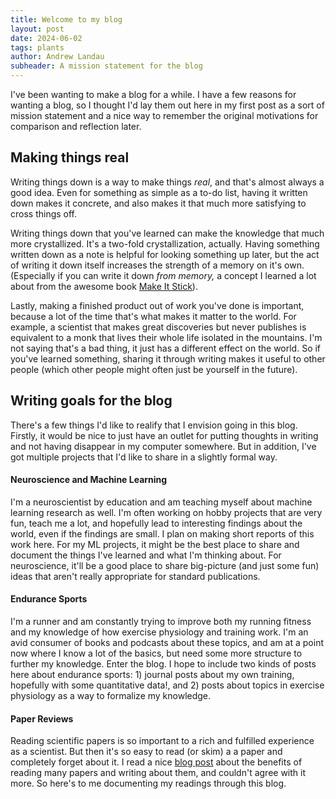 ```yaml
---
title: Welcome to my blog
layout: post
date: 2024-06-02
tags: plants
author: Andrew Landau
subheader: A mission statement for the blog
---
```


I've been wanting to make a blog for a while. I have a few reasons for wanting a blog, so I thought I'd lay them out here in my first post as a sort of mission statement and a nice way to remember the original motivations for comparison and reflection later. 

## Making things real
Writing things down is a way to make things _real_, and that's almost always a good idea. Even for something as simple as a to-do list, having it written down makes it concrete, and also makes it that much more satisfying to cross things off. 

Writing things down that you've learned can make the knowledge that much more crystallized. It's a two-fold crystallization, actually. Having something written down as a note is helpful for looking something up later, but the act of writing it down itself increases the strength of a memory on it's own. (Especially if you can write it down _from memory,_ a concept I learned a lot about from the awesome book [Make It Stick](https://www.hup.harvard.edu/books/9780674729018)). 

Lastly, making a finished product out of work you've done is important, because a lot of the time that's what makes it matter to the world. For example, a scientist that makes great discoveries but never publishes is equivalent to a monk that lives their whole life isolated in the mountains. I'm not saying that's a bad thing, it just has a different effect on the world. So if you've learned something, sharing it through writing makes it useful to other people (which other people might often just be yourself in the future).

## Writing goals for the blog
There's a few things I'd like to realify that I envision going in this blog. Firstly, it would be nice to just have an outlet for putting thoughts in writing and not having disappear in my computer somewhere. But in addition, I've got multiple projects that I'd like to share in a slightly formal way. 

#### Neuroscience and Machine Learning
I'm a neuroscientist by education and am teaching myself about machine learning research as well. I'm often working on hobby projects that are very fun, teach me a lot, and hopefully lead to interesting findings about the world, even if the findings are small. I plan on making short reports of this work here. For my ML projects, it might be the best place to share and document the things I've learned and what I'm thinking about. For neuroscience, it'll be a good place to share big-picture (and just some fun) ideas that aren't really appropriate for standard publications. 

#### Endurance Sports
I'm a runner and am constantly trying to improve both my running fitness and my knowledge of how exercise physiology and training work. I'm an avid consumer of books and podcasts about these topics, and am at a point now where I know a lot of the basics, but need some more structure to further my knowledge. Enter the blog. I hope to include two kinds of posts here about endurance sports: 1) journal posts about my own training, hopefully with some quantitative data!, and 2) posts about topics in exercise physiology as a way to formalize my knowledge.

#### Paper Reviews
Reading scientific papers is so important to a rich and fulfilled experience as a scientist. But then it's so easy to read (or skim) a a paper and completely forget about it. I read a nice [blog post](https://www.fregu856.com/post/phd_of_reading/) about the benefits of reading many papers and writing about them, and couldn't agree with it more. So here's to me documenting my readings through this blog. 



